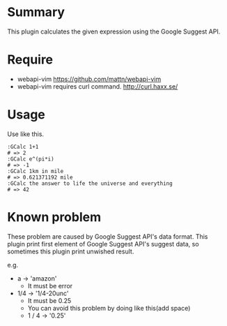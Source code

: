 # Summary
This plugin calculates the given expression using the Google Suggest API.

# Require
* webapi-vim
https://github.com/mattn/webapi-vim
* webapi-vim requires curl command.
http://curl.haxx.se/

# Usage
Use like this.

    :GCalc 1+1
    # => 2
    :GCalc e^(pi*i)
    # => -1
    :GCalc 1km in mile
    # => 0.621371192 mile
    :GCalc the answer to life the universe and everything
    # => 42

# Known problem
These problem are caused by Google Suggest API's data format.
This plugin print first element of Google Suggest API's suggest data,
so sometimes this plugin print unwished result.

e.g.

* a -> 'amazon'
    * It must be error
* 1/4 -> '1/4-20unc'
    * It must be 0.25
    * You can avoid this problem by doing like this(add space)
    * 1 / 4 -> '0.25'

